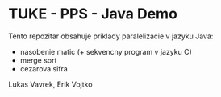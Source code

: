 # TUKE - PPS - Java Demo

Tento repozitar obsahuje priklady paralelizacie v jazyku Java:
* nasobenie matic (+ sekvencny program v jazyku C)
* merge sort
* cezarova sifra

Lukas Vavrek, Erik Vojtko

